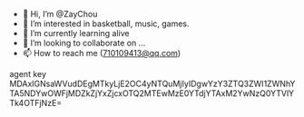 - 👋 Hi, I’m @ZayChou
- 👀 I’m interested in basketball, music, games.
- 🌱 I’m currently learning alive
- 💞️ I’m looking to collaborate on ...
- 📫 How to reach me (710109413@qq.com)

<!---
ZayChou/ZayChou is a ✨ special ✨ repository because its `README.md` (this file) appears on your GitHub profile.
You can click the Preview link to take a look at your changes.
--->
agent key MDAxIGNsaWVudDEgMTkyLjE2OC4yNTQuMjIyIDgwYzY3ZTQ3ZWI1ZWNhYTA5NDYwOWFjMDZkZjYxZjcxOTQ2MTEwMzE0YTdjYTAxM2YwNzQ0YTVlYTk4OTFjNzE=
